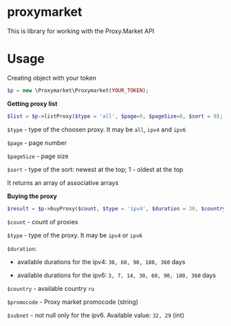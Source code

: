 # proxymarket
This is library for working with the Proxy.Market API

# Usage

Creating object with your token
```php
$p = new \Proxymarket\Proxymarket(YOUR_TOKEN);
```

**Getting proxy list**

```php
$list = $p->listProxy($type = 'all', $page=0, $pageSize=0, $sort = 0);
```
`$type` - type of the choosen proxy. It may be `all`, `ipv4` and `ipv6`

`$page` - page number

`$pageSize` - page size

`$sort` - type of the sort: newest at the top; 1 - oldest at the top

It returns an array of associative arrays

**Buying the proxy**

```php
$result = $p->buyProxy($count, $type = 'ipv4', $duration = 30, $country = 'ru', $promocode = '', $subnet = null);
```
`$count` - count of proxies 

`$type` - type of the proxy. It may be `ipv4` or `ipv6`

`$duration`:

- available durations for the ipv4: `30, 60, 90, 180, 360` days

- available durations for the ipv6: `3, 7, 14, 30, 60, 90, 180, 360` days

`$country` - available country `ru`

`$promocode` - Proxy market promocode (string)

`$subnet` - not null only for the ipv6. Available value:  `32, 29` (int)
